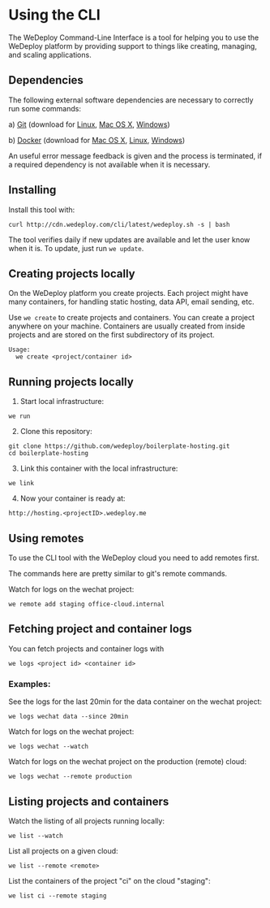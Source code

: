# Using the CLI

The WeDeploy Command-Line Interface is a tool for helping you to use the WeDeploy platform by providing support to things like creating, managing, and scaling applications.

<!-- <article id="1-dependencies"> -->

## Dependencies

The following external software dependencies are necessary to correctly run some commands:

a) [Git](https://git-scm.com/) (download for [Linux](https://git-scm.com/download/linux), [Mac OS X](https://git-scm.com/download/mac), [Windows](https://git-scm.com/download/win))

b) [Docker](https://www.docker.com/) (download for [Mac OS X](https://download.docker.com/mac/stable/Docker.dmg), [Linux](https://docs.docker.com/engine/installation/linux/), [Windows](https://download.docker.com/win/stable/InstallDocker.msi))

An useful error message feedback is given and the process is terminated, if a required dependency is not available when it is necessary.

<!-- </article> -->


<!-- <article id="2-installing"> -->

## Installing

Install this tool with:

```text
curl http://cdn.wedeploy.com/cli/latest/wedeploy.sh -s | bash
```

The tool verifies daily if new updates are available and let the user know when it is. To update, just run `we update`.

<!-- </article> -->


<!-- <article id="3-creating-projects"> -->

## Creating projects locally

On the WeDeploy platform you create projects. Each project might have many containers, for handling static hosting, data API, email sending, etc.

Use `we create` to create projects and containers. You can create a project anywhere on your machine. Containers are usually created from inside projects and are stored on the first subdirectory of its project.

```text
Usage:
  we create <project/container id>
```

<!-- </article> -->

<!-- <article id="4-running-projects-locally"> -->

## Running projects locally

1. Start local infrastructure:

  ```text
we run
  ```

2. Clone this repository:

  ```text
git clone https://github.com/wedeploy/boilerplate-hosting.git
cd boilerplate-hosting
  ```

3. Link this container with the local infrastructure:

  ```text
we link
  ```

4. Now your container is ready at:

  ```text
http://hosting.<projectID>.wedeploy.me
  ```

<!-- </article> -->

<!-- <article id="5-using-remotes"> -->

## Using remotes
To use the CLI tool with the WeDeploy cloud you need to add remotes first.

The commands here are pretty similar to git's remote commands.

Watch for logs on the wechat project:
```text
we remote add staging office-cloud.internal
```

<!-- </article> -->


<!-- <article id="6-fetching-logs"> -->

## Fetching project and container logs

You can fetch projects and container logs with

```text
we logs <project id> <container id>
```

### Examples:

See the logs for the last 20min for the data container on the wechat project:

```text
we logs wechat data --since 20min
```

Watch for logs on the wechat project:
```text
we logs wechat --watch
```

Watch for logs on the wechat project on the production (remote) cloud:

```text
we logs wechat --remote production
```

<!-- </article> -->

<!-- <article id="7-list"> -->

## Listing projects and containers

Watch the listing of all projects running locally:
```text
we list --watch
```

List all projects on a given cloud:
```text
we list --remote <remote>
```

List the containers of the project "ci" on the cloud "staging":
```text
we list ci --remote staging
```

<!-- </article> -->

